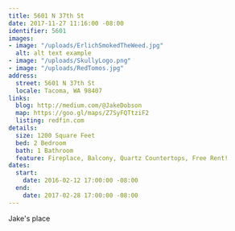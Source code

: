 ```yaml
---
title: 5601 N 37th St
date: 2017-11-27 11:16:00 -08:00
identifier: 5601
images:
- image: "/uploads/ErlichSmokedTheWeed.jpg"
  alt: alt text example
- image: "/uploads/SkullyLogo.png"
- image: "/uploads/RedTomos.jpg"
address:
  street: 5601 N 37th St
  locale: Tacoma, WA 98407
links:
  blog: http://medium.com/@JakeDobson
  map: https://goo.gl/maps/Z7SyFQTtziF2
  listing: redfin.com
details:
  size: 1200 Square Feet
  bed: 2 Bedroom
  bath: 1 Bathroom
  feature: Fireplace, Balcony, Quartz Countertops, Free Rent!
dates:
  start:
    date: 2016-02-12 17:00:00 -08:00
  end:
    date: 2017-02-28 17:00:00 -08:00
---
```


Jake's place